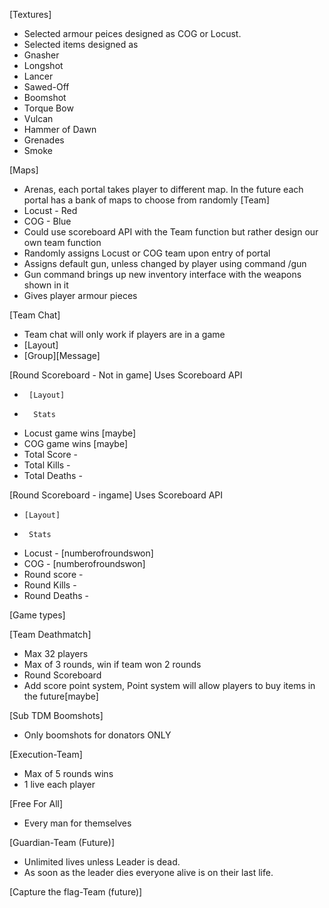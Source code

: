 [Textures]
- Selected armour peices designed as COG or Locust.
- Selected items designed as 
- Gnasher 
- Longshot 
- Lancer 
- Sawed-Off 
- Boomshot  
- Torque Bow 
- Vulcan 
- Hammer of Dawn
- Grenades 
- Smoke

[Maps]
- Arenas, each portal takes player to different map. In the future each portal has a bank of maps to choose from randomly
[Team]
- Locust - Red 
- COG - Blue 
- Could use scoreboard API with the Team function but rather design our own team function
- Randomly assigns Locust or COG team upon entry of portal
- Assigns default gun, unless changed by player using command /gun
- Gun command brings up new inventory interface with the weapons shown in it
- Gives player armour pieces

[Team Chat]
- Team chat will only work if players are in a game
-  [Layout]
- [Group]<Player>[Message]

[Round Scoreboard - Not in game] Uses Scoreboard API
-      [Layout]
-       Stats
- Locust game wins [maybe]
- COG game wins [maybe]
- Total Score - 
- Total Kills - 
- Total Deaths -  


[Round Scoreboard - ingame] Uses Scoreboard API
-     [Layout]
-      Stats
- Locust - [numberofroundswon]
- COG - [numberofroundswon]
- Round score - 
- Round Kills - 
- Round Deaths - 


[Game types]

[Team Deathmatch]
- Max 32 players
- Max of 3 rounds, win if team won 2 rounds
- Round Scoreboard
- Add score point system, Point system will allow players to buy items in the future[maybe]


[Sub TDM Boomshots]
- Only boomshots for donators ONLY

[Execution-Team]
- Max of 5 rounds wins
- 1 live each player

[Free For All]
- Every man for themselves

[Guardian-Team (Future)]
- Unlimited lives unless Leader is dead.
- As soon as the leader dies everyone alive is on their last life.


[Capture the flag-Team (future)]
